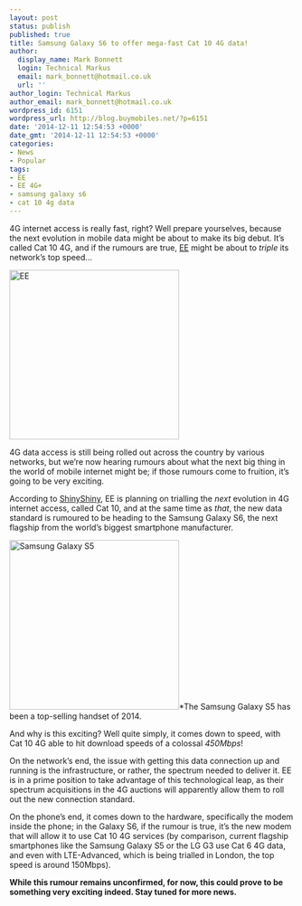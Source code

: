 ```yaml
---
layout: post
status: publish
published: true
title: Samsung Galaxy S6 to offer mega-fast Cat 10 4G data!
author:
  display_name: Mark Bonnett
  login: Technical Markus
  email: mark_bonnett@hotmail.co.uk
  url: ''
author_login: Technical Markus
author_email: mark_bonnett@hotmail.co.uk
wordpress_id: 6151
wordpress_url: http://blog.buymobiles.net/?p=6151
date: '2014-12-11 12:54:53 +0000'
date_gmt: '2014-12-11 12:54:53 +0000'
categories:
- News
- Popular
tags:
- EE
- EE 4G+
- samsung galaxy s6
- cat 10 4g data
---
```

<p><span class="postStandFirst">4G internet access is really fast, right? Well prepare yourselves, because the next evolution in mobile data might be about to make its big debut. It&rsquo;s called Cat 10 4G, and if the rumours are true, <a href="http://www.buymobiles.net/ee">EE</a> might be about to <em>triple</em> its network&rsquo;s top speed...&nbsp;</span></p>
<p><img class="aligncenter size-full wp-image-6051" src="https://a1comms-blog-buymobiles.storage.googleapis.com/2014/11/cKYnP1ZDizeo6ShHF6u5Tx82jRtuo7zjn1B_vxIZU30RmLoRxEaAzzVhuauJZP1PuAw300.png" alt="EE" width="300" height="300" /></p>
<p>4G data access is still being rolled out across the country by various networks, but we&rsquo;re now hearing rumours about what the next big thing in the world of mobile internet might be; if those rumours come to fruition, it&rsquo;s going to be very exciting.</p>
<p>According to <a href="http://www.shinyshiny.tv/2014/12/ee-trialling-ultra-fast-cat-10-4g-network.html">ShinyShiny</a>, EE is planning on trialling the <em>next</em> evolution in 4G internet access, called Cat 10, and at the same time as <em>that</em>, the new data standard is rumoured to be heading to the Samsung Galaxy S6, the next flagship from the world&rsquo;s biggest smartphone manufacturer.</p>
<p><img class="aligncenter wp-image-4694 size-medium" src="https://a1comms-blog-buymobiles.storage.googleapis.com/2014/07/SM-G900F_charcoal-BLACK_01-300x300.jpg" alt="Samsung Galaxy S5" width="300" height="300" /><span class="caption">*The Samsung Galaxy S5 has been a top-selling handset of 2014.</span></p>
<p>And why is this exciting? Well quite simply, it comes down to speed, with Cat 10 4G able to hit download speeds of a colossal <em>450Mbps</em>!</p>
<p>On the network&rsquo;s end, the issue with getting this data connection up and running is the infrastructure, or rather, the spectrum needed to deliver it. EE is in a prime position to take advantage of this technological leap, as their spectrum acquisitions in the 4G auctions will apparently allow them to roll out the new connection standard.</p>
<p>On the phone&rsquo;s end, it comes down to the hardware, specifically the modem inside the phone; in the Galaxy S6, if the rumour is true, it&rsquo;s the new modem that will allow it to use Cat 10 4G services (by comparison, current flagship smartphones like the Samsung Galaxy S5 or the LG G3 use Cat 6 4G data, and even with LTE-Advanced, which is being trialled in London, the top speed is around 150Mbps).</p>
<p><strong>While this rumour remains unconfirmed, for now, this could prove to be something very exciting indeed. Stay tuned for more news.</strong></p>
